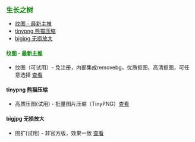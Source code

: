 
<b><font color=green size=4>
生长之树
</font></b>

- [纹图 - 最新主推](#纹图---最新主推)
- [tinypng 熊猫压缩](#tinypng-熊猫压缩)
- [bigjpg 无损放大](#bigjpg-无损放大)

#### <font color=green>纹图 - 最新主推</font>
- 纹图（可试用）- 免注册，内部集成removebg，优质抠图、高清抠图，可任意选择 [查看](./ele/app/pxn/info)

#### tinypng 熊猫压缩
- 高质压图(试用) - 批量图片压缩（TinyPNG）[查看](./ele/app/tinypng/info)

#### bigjpg 无损放大
- 图扩(试用) - 非官方版，效果一致 [查看](./ele/app/bigjpg/info)
